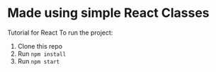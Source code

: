 # Made using simple React Classes
Tutorial for React
To run the project:

1. Clone this repo
2. Run `npm install`
3. Run `npm start`
